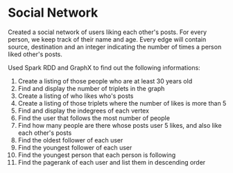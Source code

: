 # Social Network

Created a social network of users liking each other's posts. For every person, we keep track of their name and age.
Every edge will contain source, destination and an integer indicating the number of times a person liked other's posts.

Used Spark RDD and GraphX to find out the following informations:

1. Create a listing of those people who are at least 30 years old
2. Find and display the number of triplets in the graph
3. Create a listing of who likes who's posts
4. Create a listing of those triplets where the number of likes is more than 5
5. Find and display the indegrees of each vertex
6. Find the user that follows the most number of people
7. Find how many people are there whose posts user 5 likes, and also like each other's posts
8. Find the oldest follower of each user
9. Find the youngest follower of each user
10. Find the youngest person that each person is following
11. Find the pagerank of each user and list them in descending order
